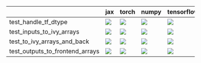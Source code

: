 |                                 | jax                                                                                                                                                                                    | torch                                                                                                                                                                                  | numpy                                                                                                                                                                                  | tensorflow                                                                                                                                                                             |
|:--------------------------------|:---------------------------------------------------------------------------------------------------------------------------------------------------------------------------------------|:---------------------------------------------------------------------------------------------------------------------------------------------------------------------------------------|:---------------------------------------------------------------------------------------------------------------------------------------------------------------------------------------|:---------------------------------------------------------------------------------------------------------------------------------------------------------------------------------------|
| test_handle_tf_dtype            | <a href="https://github.com/unifyai/ivy/actions/runs/3986906867/jobs/6836029847" rel="noopener noreferrer" target="_blank"><img src=https://img.shields.io/badge/-success-success></a> | <a href="https://github.com/unifyai/ivy/actions/runs/3986906867/jobs/6836029847" rel="noopener noreferrer" target="_blank"><img src=https://img.shields.io/badge/-success-success></a> | <a href="https://github.com/unifyai/ivy/actions/runs/3986906867/jobs/6836029847" rel="noopener noreferrer" target="_blank"><img src=https://img.shields.io/badge/-success-success></a> | <a href="https://github.com/unifyai/ivy/actions/runs/3986906867/jobs/6836029847" rel="noopener noreferrer" target="_blank"><img src=https://img.shields.io/badge/-success-success></a> |
| test_inputs_to_ivy_arrays       | <a href="https://github.com/unifyai/ivy/actions/runs/3998246038/jobs/6860682197" rel="noopener noreferrer" target="_blank"><img src=https://img.shields.io/badge/-success-success></a> | <a href="https://github.com/unifyai/ivy/actions/runs/3998246038/jobs/6860673081" rel="noopener noreferrer" target="_blank"><img src=https://img.shields.io/badge/-success-success></a> | <a href="https://github.com/unifyai/ivy/actions/runs/3986906867/jobs/6836029847" rel="noopener noreferrer" target="_blank"><img src=https://img.shields.io/badge/-failure-red></a>     | <a href="https://github.com/unifyai/ivy/actions/runs/3998246038/jobs/6860666132" rel="noopener noreferrer" target="_blank"><img src=https://img.shields.io/badge/-success-success></a> |
| test_to_ivy_arrays_and_back     | <a href="null" rel="noopener noreferrer" target="_blank"><img src=https://img.shields.io/badge/-success-success></a>                                                                   | <a href="https://github.com/unifyai/ivy/actions/runs/3998246038/jobs/6860680587" rel="noopener noreferrer" target="_blank"><img src=https://img.shields.io/badge/-success-success></a> | <a href="https://github.com/unifyai/ivy/actions/runs/3986906867/jobs/6836029847" rel="noopener noreferrer" target="_blank"><img src=https://img.shields.io/badge/-failure-red></a>     | <a href="https://github.com/unifyai/ivy/actions/runs/3998246038/jobs/6860670125" rel="noopener noreferrer" target="_blank"><img src=https://img.shields.io/badge/-success-success></a> |
| test_outputs_to_frontend_arrays | <a href="https://github.com/unifyai/ivy/actions/runs/3986906867/jobs/6836029847" rel="noopener noreferrer" target="_blank"><img src=https://img.shields.io/badge/-success-success></a> | <a href="https://github.com/unifyai/ivy/actions/runs/3998246038/jobs/6860683879" rel="noopener noreferrer" target="_blank"><img src=https://img.shields.io/badge/-success-success></a> | <a href="https://github.com/unifyai/ivy/actions/runs/3998246038/jobs/6860662028" rel="noopener noreferrer" target="_blank"><img src=https://img.shields.io/badge/-success-success></a> | <a href="https://github.com/unifyai/ivy/actions/runs/3998246038/jobs/6860664977" rel="noopener noreferrer" target="_blank"><img src=https://img.shields.io/badge/-success-success></a> |